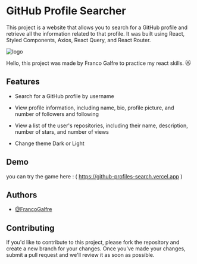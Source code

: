 # GitHub Profile Searcher

This project is a website that allows you to search for a GitHub profile and retrieve all the information related to that profile. It was built using React, Styled Components, Axios, React Query, and React Router.

![logo](https://i.imgur.com/vfY7Rte.jpg)

Hello, this project was made by Franco Galfre to practice my react skills. 😻

## Features

* Search for a GitHub profile by username

* View profile information, including name, bio, profile picture, and number of followers and following

* View a list of the user's repositories, including their name, description, number of stars, and number of views

* Change theme Dark or Light


## Demo

you can try the game here : ( https://github-profiles-search.vercel.app )

## Authors

- [@FrancoGalfre](https://www.github.com/francogalfre)

## Contributing

If you'd like to contribute to this project, please fork the repository and create a new branch for your changes. Once you've made your changes, submit a pull request and we'll review it as soon as possible.